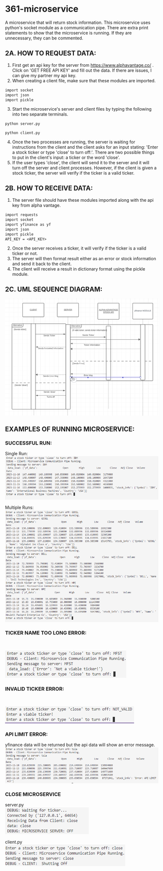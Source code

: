 # 361-microservice
A microservice that will return stock information. This microservice uses python's socket module as a communication pipe. There are extra print statements to show that the microservice is running. If they are unnecessary, they can be commented.

## 2A. HOW TO REQUEST DATA:
  1. First get an api key for the server from https://www.alphavantage.co/ .
Click on 'GET FREE API KEY' and fill out the data. If there are issues, I can give my partner my api key.
2. When creating a client file, make sure that these modules are imported.
```
import socket
import json
import pickle
```
  3. Start the microservice's server and client files by typing the following into two separate terminals.
```
python server.py
```
```
python client.py
```
  4. Once the two processes are running, the server is waiting for instructions from the client and the client asks for an input stating: 'Enter a stock ticker or type 'close' to turn off:'. There are two possible things to put in the client's input: a ticker or the word 'close'.
  5. If the user types 'close', the client will send it to the server and it will turn off the server and client processes. However, if the client is given a stock ticker, the server will verify if the ticker is a valid ticker.

## 2B. HOW TO RECEIVE DATA:
1. The server file should have these modules imported along with the api key from alpha vantage.
```
import requests
import socket
import yfinance as yf
import json
import pickle
API_KEY = <API_KEY>
```
2. Once the server receives a ticker, it will verify if the ticker is a valid ticker or not.
3. The server will then format result either as an error or stock information and send it back to the client.
4. The client will receive a result in dictionary format using the pickle module. 

## 2C. UML SEQUENCE DIAGRAM:
![alt text](readme_imgs/uml%20sequence.PNG)

## EXAMPLES OF RUNNING MICROSERVICE:
### SUCCESSFUL RUN:
Single Run:
<br>
![alt text](readme_imgs/successful_run.PNG)

Multiple Runs:
<br>
![alt text](readme_imgs/multiple_calls.PNG)

### TICKER NAME TOO LONG ERROR:
<br>

![alt text](readme_imgs/invalid_ticker.PNG)

### INVALID TICKER ERROR:
<br>

![alt text](readme_imgs/too_long_ticker.PNG)

### API LIMIT ERROR: 
yfinance data will be returned but the api data will show an error message. 
<br>
![alt text](readme_imgs/api_limit.PNG)

### CLOSE MICROSERVICE
server.py
<br>
![alt text](readme_imgs/server_close.PNG)

client.py
<br>
![alt text](readme_imgs/client_close.PNG)



